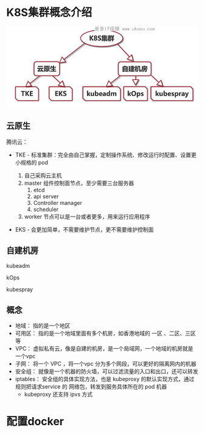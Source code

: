 
# K8S集群概念介绍

![alt text](image-36.png)

## 云原生

腾讯云：
- TKE - 标准集群：完全由自己掌握，定制操作系统、修改运行时配置、设置更小规格的 pod
  
  1. 自己采购云主机
  2. master 组件控制面节点，至少需要三台服务器
     1. etcd
     2. api server
     3. Controller manager
     4. scheduler
  3. worker 节点可以是一台或者更多，用来运行应用程序
  
- EKS - 会更加简单，不需要维护节点，更不需要维护控制面

## 自建机房

kubeadm

kOps

kubespray


## 概念

- 地域： 指的是一个地区
- 可用区： 指的是一个地域里面有多个机房，如香港地域的 一区 、二区、三区等
- VPC： 虚拟私有云，像是自建的机房，是一个局域网，一个地域的机房就是一个vpc
- 子网： 将一个 VPC ，将一个vpc 分为多个网段，可以更好的隔离网内的机器
- 安全组： 就像是一个机器的防火墙，可以过滤流量的入口和出口，还可以转发
- iptables： 安全组的具体实现方法，也是 kubeproxy 的默认实现方式，通过规则把请求service 的 网络包，转发到服务具体所在的 pod 机器
  - kubeproxy 还支持 ipvs 方式


# 配置docker 